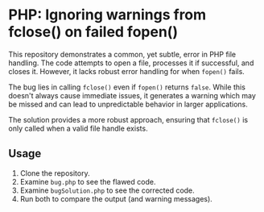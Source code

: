 # PHP: Ignoring warnings from fclose() on failed fopen()

This repository demonstrates a common, yet subtle, error in PHP file handling.  The code attempts to open a file, processes it if successful, and closes it.  However, it lacks robust error handling for when `fopen()` fails.

The bug lies in calling `fclose()` even if `fopen()` returns `false`.  While this doesn't always cause immediate issues, it generates a warning which may be missed and can lead to unpredictable behavior in larger applications.

The solution provides a more robust approach, ensuring that `fclose()` is only called when a valid file handle exists.

## Usage

1. Clone the repository.
2. Examine `bug.php` to see the flawed code.
3. Examine `bugSolution.php` to see the corrected code.
4. Run both to compare the output (and warning messages).